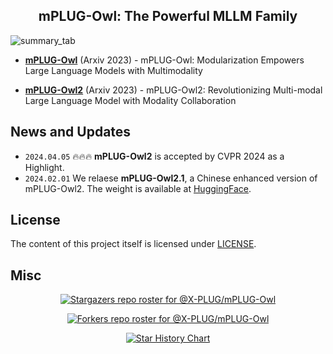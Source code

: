 <div align="center">

<h2>mPLUG-Owl: The Powerful MLLM Family</h2>

</div>

![summary_tab](https://z1.ax1x.com/2023/11/03/piM1rGQ.md.png)


- [**mPLUG-Owl**](mPLUG_Owl) (Arxiv 2023) - mPLUG-Owl: Modularization Empowers Large Language Models with Multimodality

- [**mPLUG-Owl2**](mPLUG_Owl2) (Arxiv 2023) - mPLUG-Owl2: Revolutionizing Multi-modal Large Language Model with Modality Collaboration

## News and Updates
* ```2024.04.05``` 🔥🔥🔥 **mPLUG-Owl2** is accepted by CVPR 2024 as a Highlight.
* ```2024.02.01``` We relaese **mPLUG-Owl2.1**, a Chinese enhanced version of mPLUG-Owl2. The weight is available at [HuggingFace](https://huggingface.co/Mizukiluke/mplug_owl_2_1).

## License

The content of this project itself is licensed under [LICENSE](LICENSE).


## Misc

<div align="center">

[![Stargazers repo roster for @X-PLUG/mPLUG-Owl](https://reporoster.com/stars/X-PLUG/mPLUG-Owl)](https://github.com/X-PLUG/mPLUG-Owl/stargazers)

[![Forkers repo roster for @X-PLUG/mPLUG-Owl](https://reporoster.com/forks/X-PLUG/mPLUG-Owl)](https://github.com/X-PLUG/mPLUG-Owl/network/members)

[![Star History Chart](https://api.star-history.com/svg?repos=X-PLUG/mPLUG-Owl&type=Date)](https://star-history.com/#X-PLUG/mPLUG-Owl&Date)

</div>
